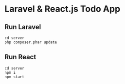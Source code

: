 # Laravel & React.js Todo App

## Run Laravel
```shellscript
cd server
php composer.phar update
```

## Run React
```shellscript
cd server
npm i
npm start
```